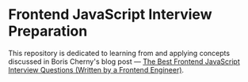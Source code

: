 # Frontend JavaScript Interview Preparation

This repository is dedicated to learning from and applying concepts discussed in Boris Cherny's blog post — [The Best Frontend JavaScript Interview Questions (Written by a Frontend Engineer)](https://borischerny.com/javascript/%22functional/programming%22/2017/06/09/Frontend-Interview-Questions.html).
